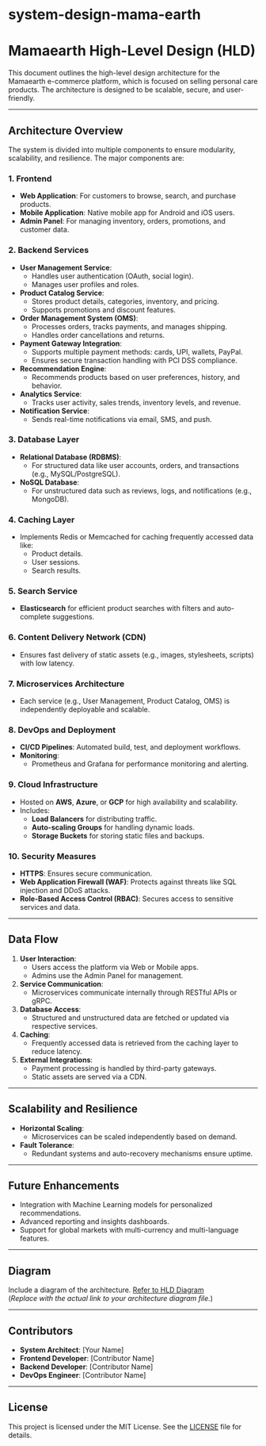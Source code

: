 # system-design-mama-earth

# Mamaearth High-Level Design (HLD)

This document outlines the high-level design architecture for the Mamaearth e-commerce platform, which is focused on selling personal care products. The architecture is designed to be scalable, secure, and user-friendly.

---

## **Architecture Overview**

The system is divided into multiple components to ensure modularity, scalability, and resilience. The major components are:

### 1. **Frontend**
- **Web Application**: For customers to browse, search, and purchase products.
- **Mobile Application**: Native mobile app for Android and iOS users.
- **Admin Panel**: For managing inventory, orders, promotions, and customer data.

### 2. **Backend Services**
- **User Management Service**:
  - Handles user authentication (OAuth, social login).
  - Manages user profiles and roles.
- **Product Catalog Service**:
  - Stores product details, categories, inventory, and pricing.
  - Supports promotions and discount features.
- **Order Management System (OMS)**:
  - Processes orders, tracks payments, and manages shipping.
  - Handles order cancellations and returns.
- **Payment Gateway Integration**:
  - Supports multiple payment methods: cards, UPI, wallets, PayPal.
  - Ensures secure transaction handling with PCI DSS compliance.
- **Recommendation Engine**:
  - Recommends products based on user preferences, history, and behavior.
- **Analytics Service**:
  - Tracks user activity, sales trends, inventory levels, and revenue.
- **Notification Service**:
  - Sends real-time notifications via email, SMS, and push.

### 3. **Database Layer**
- **Relational Database (RDBMS)**:  
  - For structured data like user accounts, orders, and transactions (e.g., MySQL/PostgreSQL).
- **NoSQL Database**:  
  - For unstructured data such as reviews, logs, and notifications (e.g., MongoDB).

### 4. **Caching Layer**
- Implements Redis or Memcached for caching frequently accessed data like:
  - Product details.
  - User sessions.
  - Search results.

### 5. **Search Service**
- **Elasticsearch** for efficient product searches with filters and auto-complete suggestions.

### 6. **Content Delivery Network (CDN)**
- Ensures fast delivery of static assets (e.g., images, stylesheets, scripts) with low latency.

### 7. **Microservices Architecture**
- Each service (e.g., User Management, Product Catalog, OMS) is independently deployable and scalable.

### 8. **DevOps and Deployment**
- **CI/CD Pipelines**: Automated build, test, and deployment workflows.
- **Monitoring**:
  - Prometheus and Grafana for performance monitoring and alerting.

### 9. **Cloud Infrastructure**
- Hosted on **AWS**, **Azure**, or **GCP** for high availability and scalability.
- Includes:
  - **Load Balancers** for distributing traffic.
  - **Auto-scaling Groups** for handling dynamic loads.
  - **Storage Buckets** for storing static files and backups.

### 10. **Security Measures**
- **HTTPS**: Ensures secure communication.
- **Web Application Firewall (WAF)**: Protects against threats like SQL injection and DDoS attacks.
- **Role-Based Access Control (RBAC)**: Secures access to sensitive services and data.

---

## **Data Flow**
1. **User Interaction**:
   - Users access the platform via Web or Mobile apps.
   - Admins use the Admin Panel for management.
2. **Service Communication**:
   - Microservices communicate internally through RESTful APIs or gRPC.
3. **Database Access**:
   - Structured and unstructured data are fetched or updated via respective services.
4. **Caching**:
   - Frequently accessed data is retrieved from the caching layer to reduce latency.
5. **External Integrations**:
   - Payment processing is handled by third-party gateways.
   - Static assets are served via a CDN.

---

## **Scalability and Resilience**
- **Horizontal Scaling**:
  - Microservices can be scaled independently based on demand.
- **Fault Tolerance**:
  - Redundant systems and auto-recovery mechanisms ensure uptime.

---

## **Future Enhancements**
- Integration with Machine Learning models for personalized recommendations.
- Advanced reporting and insights dashboards.
- Support for global markets with multi-currency and multi-language features.

---

## **Diagram**
Include a diagram of the architecture. [Refer to HLD Diagram](./architecture-diagram.png)  
(*Replace with the actual link to your architecture diagram file.*)

---

## **Contributors**
- **System Architect**: [Your Name]  
- **Frontend Developer**: [Contributor Name]  
- **Backend Developer**: [Contributor Name]  
- **DevOps Engineer**: [Contributor Name]  

---

## **License**
This project is licensed under the MIT License. See the [LICENSE](./LICENSE) file for details.
